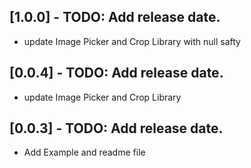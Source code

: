 ## [1.0.0] - TODO: Add release date.

* update Image Picker and Crop Library with null safty

## [0.0.4] - TODO: Add release date.

* update Image Picker and Crop Library


## [0.0.3] - TODO: Add release date.

* Add Example and readme file